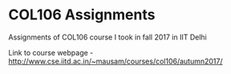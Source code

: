# COL106 Assignments
Assignments of COL106 course I took in fall 2017 in IIT Delhi

Link to course webpage - http://www.cse.iitd.ac.in/~mausam/courses/col106/autumn2017/
